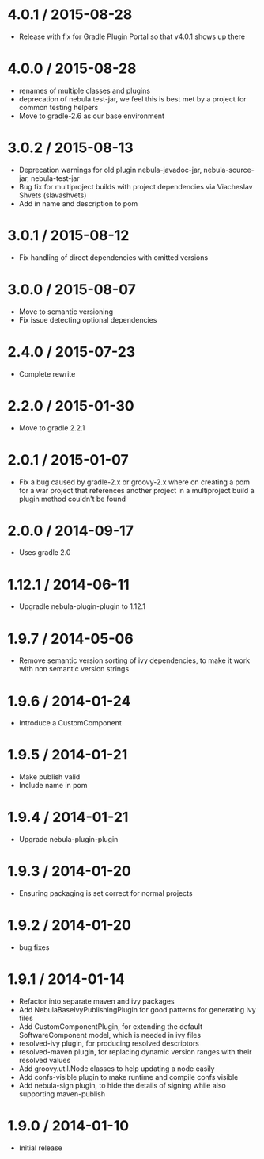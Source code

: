 4.0.1 / 2015-08-28
==================

* Release with fix for Gradle Plugin Portal so that v4.0.1 shows up there

4.0.0 / 2015-08-28
==================

* renames of multiple classes and plugins
* deprecation of nebula.test-jar, we feel this is best met by a project for common testing helpers
* Move to gradle-2.6 as our base environment  

3.0.2 / 2015-08-13
==================

* Deprecation warnings for old plugin nebula-javadoc-jar, nebula-source-jar, nebula-test-jar
* Bug fix for multiproject builds with project dependencies via Viacheslav Shvets (slavashvets)                                                                                            
* Add in name and description to pom

3.0.1 / 2015-08-12
==================

* Fix handling of direct dependencies with omitted versions

3.0.0 / 2015-08-07
==================

* Move to semantic versioning
* Fix issue detecting optional dependencies

2.4.0 / 2015-07-23
==================

* Complete rewrite

2.2.0 / 2015-01-30
===================

* Move to gradle 2.2.1

2.0.1 / 2015-01-07
==================

* Fix a bug caused by gradle-2.x or groovy-2.x where on creating a pom for a war project that references another project in a multiproject build a plugin method couldn't be found

2.0.0 / 2014-09-17
==================

* Uses gradle 2.0

1.12.1 / 2014-06-11
===================

* Upgradle nebula-plugin-plugin to 1.12.1

1.9.7 / 2014-05-06
==================

* Remove semantic version sorting of ivy dependencies, to make it work with non semantic version strings

1.9.6 / 2014-01-24
==================

* Introduce a CustomComponent

1.9.5 / 2014-01-21
==================

* Make publish valid
* Include name in pom

1.9.4 / 2014-01-21
==================

* Upgrade nebula-plugin-plugin

1.9.3 / 2014-01-20
==================

* Ensuring packaging is set correct for normal projects

1.9.2 / 2014-01-20
==================

* bug fixes

1.9.1 / 2014-01-14
==================

* Refactor into separate maven and ivy packages
* Add NebulaBaseIvyPublishingPlugin for good patterns for generating ivy files
* Add CustomComponentPlugin, for extending the default SoftwareComponent model, which is needed in ivy files
* resolved-ivy plugin, for producing resolved descriptors
* resolved-maven plugin, for replacing dynamic version ranges with their resolved values
* Add groovy.util.Node classes to help updating a node easily
* Add confs-visible plugin to make runtime and compile confs visible
* Add nebula-sign plugin, to hide the details of signing while also supporting maven-publish

1.9.0 / 2014-01-10
=================

* Initial release

